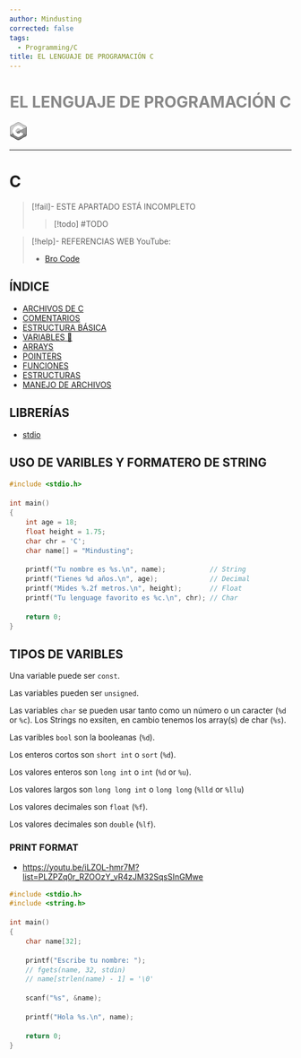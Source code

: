 ```yaml
---
author: Mindusting
corrected: false
tags:
  - Programming/C
title: EL LENGUAJE DE PROGRAMACIÓN C
---
```


<h1 style="text-align:center;color:#888;">EL LENGUAJE DE PROGRAMACIÓN C</h1>

![#logo](../../img/c_logo.png)

---

# C

> [!fail]- ESTE APARTADO ESTÁ INCOMPLETO
> > [!todo] #TODO

> [!help]- REFERENCIAS WEB
> YouTube:
> - [Bro Code](https://youtube.com/playlist?list=PLZPZq0r_RZOOzY_vR4zJM32SqsSInGMwe&si=pHjRGW8tcjLduB9E)

## ÍNDICE

- [ARCHIVOS DE C](c_file.md)
- [COMENTARIOS](c_comment.md)
- [ESTRUCTURA BÁSICA](c_basic_structure.md)
- [VARIABLES 💾](c_variable.md)
- [ARRAYS](c_array.md)
- [POINTERS](c_pointer.md)
- [FUNCIONES](c_func.md)
- [ESTRUCTURAS](c_struct.md)
- [MANEJO DE ARCHIVOS](c_file_manager.md)

## LIBRERÍAS

- [stdio](stdio/c_stdio.md)

## USO DE VARIBLES Y FORMATERO DE STRING

```c
#include <stdio.h>

int main()
{
    int age = 18;
    float height = 1.75;
    char chr = 'C';
    char name[] = "Mindusting";

    printf("Tu nombre es %s.\n", name);           // String
    printf("Tienes %d años.\n", age);             // Decimal
    printf("Mides %.2f metros.\n", height);       // Float
    printf("Tu lenguage favorito es %c.\n", chr); // Char

    return 0;
}
```

## TIPOS DE VARIBLES

Una variable puede ser `const`.

Las variables pueden ser `unsigned`.

Las variables `char` se pueden usar tanto como un número o un caracter (`%d` or `%c`).
Los Strings no exsiten, en cambio tenemos los array(s) de char (`%s`).

Las varibles `bool` son la booleanas (`%d`).

Los enteros cortos son `short int` o `sort` (`%d`).

Los valores enteros son `long int` o `int` (`%d` or `%u`).

Los valores largos son `long long int` o `long long` (`%lld` or `%llu`)

Los valores decimales son `float` (`%f`).

Los valores decimales son `double` (`%lf`).

### PRINT FORMAT

- <https://youtu.be/iLZOL-hmr7M?list=PLZPZq0r_RZOOzY_vR4zJM32SqsSInGMwe>

```c
#include <stdio.h>
#include <string.h>

int main()
{
    char name[32];

    printf("Escribe tu nombre: ");
    // fgets(name, 32, stdin)
    // name[strlen(name) - 1] = '\0'

    scanf("%s", &name);

    printf("Hola %s.\n", name);

    return 0;
}
```
